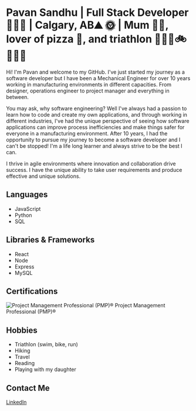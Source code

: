 # Pavan Sandhu  | Full Stack Developer 👩🏾‍💻 | Calgary, AB⛰️ 🌞 | Mum 👪🏽, lover of pizza 🍕, and triathlon 🏊🏾‍♀️🚲🏃🏾‍♀️

Hi! I'm Pavan and welcome to my GitHub. I've just started my journey as a software developer but I have been a Mechanical Engineer for over 10 years working in manufacturing environments in different capacities. From designer, operations engineer to project manager and everything in between. 

You may ask, why software engineering? Well I've always had a passion to learn how to code and create my own applications, and through working in different industries, I've had the unique perspective of seeing how software applications can improve process inefficiencies and make things safer for everyone in a manufacturing environment. After 10 years, I had the opportunity to pursue my journey to become a software developer and I can't be stopped! I'm a life long learner and always strive to be the best I can. 

I thrive in agile environments where innovation and collaboration drive success. I have the unique ability to take user requirements and produce effective and unique solutions. 


## Languages   
 - JavaScript
 - Python
 - SQL
 
## Libraries & Frameworks
  - React
 - Node
 - Express
 - MySQL

## Certifications 

![Project Management Professional (PMP)®](https://images.credly.com/size/110x110/images/731e7ef4-9b0c-4d7b-ab65-23cc699c0aa3/blob)
Project Management Professional (PMP)®

## Hobbies

  - Triathlon (swim, bike, run) 
 - Hiking 
 - Travel
 - Reading
 - Playing with my daughter
 
## Contact Me

[LinkedIn](https://www.linkedin.com/in/pavan-sandhu-p-eng-pmp-8368b997/)
